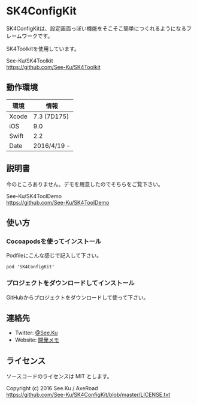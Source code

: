 
# SK4ConfigKit

SK4ConfigKitは、設定画面っぽい機能をそこそこ簡単につくれるようになるフレームワークです。

SK4Toolkitを使用しています。

See-Ku/SK4Toolkit  
https://github.com/See-Ku/SK4Toolkit


## 動作環境

|環境	|情報			|
|-------|---------------|
|Xcode	|7.3 (7D175)	|
|iOS	|9.0			|
|Swift	|2.2			|
|Date	|2016/4/19 -	|


## 説明書

今のところありません。デモを用意したのでそちらをご覧下さい。

See-Ku/SK4ToolDemo  
https://github.com/See-Ku/SK4ToolDemo


## 使い方

### Cocoapodsを使ってインストール

Podfileにこんな感じで記入して下さい。

	pod 'SK4ConfigKit'

### プロジェクトをダウンロードしてインストール

GitHubからプロジェクトをダウンロードして使って下さい。


## 連絡先

* Twitter: [@See.Ku](https://twitter.com/See_Ku)
* Website: [開発メモ](http://seeku.hateblo.jp/)


## ライセンス

ソースコードのライセンスは MIT とします。

Copyright (c) 2016 See.Ku / AxeRoad  
https://github.com/See-Ku/SK4ConfigKit/blob/master/LICENSE.txt
